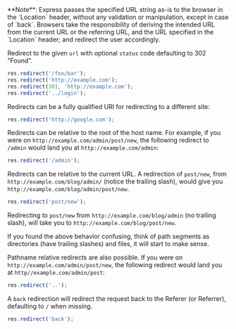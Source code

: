 <div class="notice"> **Note**: Express passes the specified URL string as-is to the browser in the `Location` header, without any validation or manipulation, except in case of `back`. Browsers take the responsibility of deriving the intended URL from the current URL or the referring URL, and the URL specified in the `Location` header; and redirect the user accordingly.
</div>

Redirect to the given `url` with optional `status` code defaulting to 302 "Found".

```js
res.redirect('/foo/bar');
res.redirect('http://example.com');
res.redirect(301, 'http://example.com');
res.redirect('../login');
```
Redirects can be a fully qualified URI for redirecting to a different site:

```js
res.redirect('http://google.com');
```
Redirects can be relative to the root of the host name. For example, if you were on `http://example.com/admin/post/new`, the following redirect to `/admin` would land you at `http://example.com/admin`:

```js
res.redirect('/admin');
```

Redirects can be relative to the current URL. A redirection of `post/new`, from `http://example.com/blog/admin/` (notice the trailing slash), would  give you `http://example.com/blog/admin/post/new`.

```js
res.redirect('post/new');
```

Redirecting to `post/new` from `http://example.com/blog/admin` (no trailing slash), will take you to `http://example.com/blog/post/new`.

If you found the above behavior confusing, think of path segments as directories (have trailing slashes) and files, it will start to make sense.


Pathname relative redirects are also possible. If you were on `http://example.com/admin/post/new`, the following redirect would land you at `http//example.com/admin/post`:

```js
res.redirect('..');
```

A `back` redirection will redirect the request back to the Referer (or Referrer), defaulting to `/` when missing.

```js
res.redirect('back');    
```
